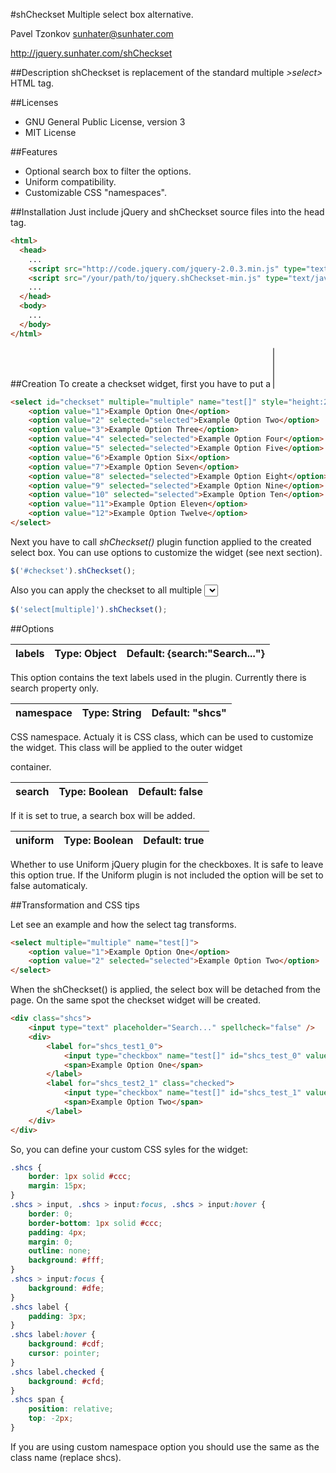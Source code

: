 #shCheckset
Multiple select box alternative.

Pavel Tzonkov <sunhater@sunhater.com>

http://jquery.sunhater.com/shCheckset

##Description
shCheckset is replacement of the standard multiple *&gt;select>* HTML tag.

##Licenses
* GNU General Public License, version 3
* MIT License

##Features
* Optional search box to filter the options.
* Uniform compatibility.
* Customizable CSS "namespaces".

##Installation
Just include jQuery and shCheckset source files into the head tag.

```html
<html>
  <head>
    ...
    <script src="http://code.jquery.com/jquery-2.0.3.min.js" type="text/javascript"></script>
    <script src="/your/path/to/jquery.shCheckset-min.js" type="text/javascript"></script>
    ...
  </head>
  <body>
    ...
  </body>
</html>
```

##Creation
To create a checkset widget, first you have to put a *<select multiple>* tag at the right spot on the page.

```html
<select id="checkset" multiple="multiple" name="test[]" style="height:200px">
    <option value="1">Example Option One</option>
    <option value="2" selected="selected">Example Option Two</option>
    <option value="3">Example Option Three</option>
    <option value="4" selected="selected">Example Option Four</option>
    <option value="5" selected="selected">Example Option Five</option>
    <option value="6">Example Option Six</option>
    <option value="7">Example Option Seven</option>
    <option value="8" selected="selected">Example Option Eight</option>
    <option value="9" selected="selected">Example Option Nine</option>
    <option value="10" selected="selected">Example Option Ten</option>
    <option value="11">Example Option Eleven</option>
    <option value="12">Example Option Twelve</option>
</select>
```

Next you have to call *shCheckset()* plugin function applied to the created select box. You can use options to customize the widget (see next section).

```javascript
$('#checkset').shCheckset();
```

Also you can apply the checkset to all multiple *<select>* tags on the page.

```javascript
$('select[multiple]').shCheckset();
```

##Options

| labels | Type: Object | Default: {search:"Search..."} |
|--------|--------------|-------------------------------|

This option contains the text labels used in the plugin. Currently there is search property only.

| namespace | Type: String | Default: "shcs" |
|-----------|--------------|-----------------|

CSS namespace. Actualy it is CSS class, which can be used to customize the widget. This class will be applied to the outer widget *<div>* container.

| search | Type: Boolean | Default: false |
|--------|---------------|----------------|

If it is set to true, a search box will be added.

| uniform | Type: Boolean | Default: true |
|---------|---------------|---------------|

Whether to use Uniform jQuery plugin for the checkboxes. It is safe to leave this option true. If the Uniform plugin is not included the option will be set to false automaticaly.

##Transformation and CSS tips

Let see an example and how the select tag transforms.

```html
<select multiple="multiple" name="test[]">
    <option value="1">Example Option One</option>
    <option value="2" selected="selected">Example Option Two</option>
</select>
```

When the shCheckset() is applied, the select box will be detached from the page. On the same spot the checkset widget will be created.

```html
<div class="shcs">
    <input type="text" placeholder="Search..." spellcheck="false" />
    <div>
        <label for="shcs_test1_0">
            <input type="checkbox" name="test[]" id="shcs_test_0" value="1" />
            <span>Example Option One</span>
        </label>
        <label for="shcs_test2_1" class="checked">
            <input type="checkbox" name="test[]" id="shcs_test_1" value="2" checked="checked" />
            <span>Example Option Two</span>
        </label>
    </div>
</div>
```

So, you can define your custom CSS syles for the widget:

```css
.shcs {
    border: 1px solid #ccc;
    margin: 15px;
}
.shcs > input, .shcs > input:focus, .shcs > input:hover {
    border: 0;
    border-bottom: 1px solid #ccc;
    padding: 4px;
    margin: 0;
    outline: none;
    background: #fff;
}
.shcs > input:focus {
    background: #dfe;
}
.shcs label {
    padding: 3px;
}
.shcs label:hover {
    background: #cdf;
    cursor: pointer;
}
.shcs label.checked {
    background: #cfd;
}
.shcs span {
    position: relative;
    top: -2px;
}
```

If you are using custom namespace option you should use the same as the class name (replace shcs).
